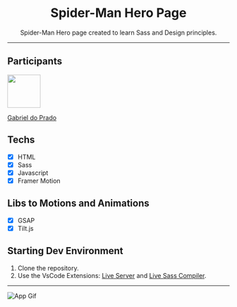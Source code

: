 <h1 align="center">
Spider-Man Hero Page 
</h1>

<p align="center">
Spider-Man Hero page created to learn Sass and Design principles.</p>

<hr>

## Participants

[<img src="https://avatars3.githubusercontent.com/u/49601365?s=460&v=4" width="75px;"/>](https://github.com/praadin)

[Gabriel do Prado](https://github.com/praadin)

## Techs

- [x] HTML
- [x] Sass
- [x] Javascript
- [x] Framer Motion

## Libs to Motions and Animations

- [x] GSAP
- [x] Tilt.js

## Starting Dev Environment

1. Clone the repository.<br />
2. Use the VsCode Extensions: [Live Server](https://marketplace.visualstudio.com/items?itemName=ritwickdey.LiveServer) and [Live Sass Compiler](https://marketplace.visualstudio.com/items?itemName=ritwickdey.live-sass).<br />

<hr>

![App Gif](spiderman.gif)
